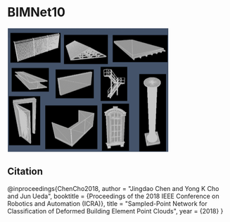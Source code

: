 BIMNet10
========

![Dataset](dataset.png?raw=true)

Citation
--------

@inproceedings{ChenCho2018,
   author = "Jingdao Chen and Yong K Cho and Jun Ueda",
   booktitle = {Proceedings of the 2018 IEEE Conference on Robotics and Automation (ICRA)},
   title = "Sampled-Point Network for Classification of Deformed Building Element Point Clouds",
   year = {2018}
}


